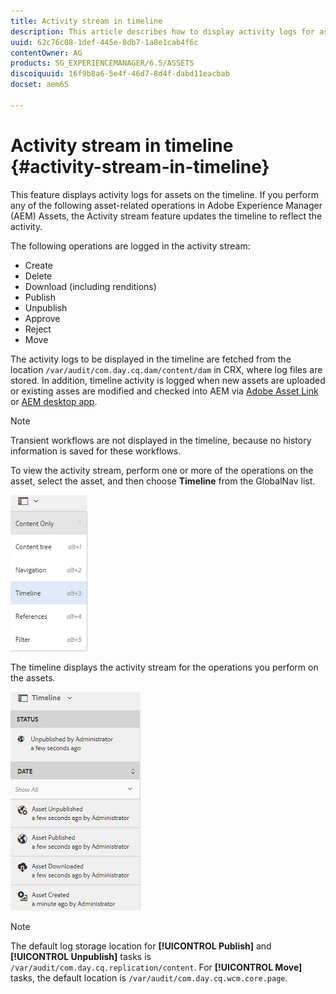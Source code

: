 ```yaml
---
title: Activity stream in timeline
description: This article describes how to display activity logs for assets on the timeline.
uuid: 62c76c08-1def-445e-8db7-1a8e1cab4f6c
contentOwner: AG
products: SG_EXPERIENCEMANAGER/6.5/ASSETS
discoiquuid: 16f9b8a6-5e4f-46d7-8d4f-dabd11eacbab
docset: aem65

---
```


# Activity stream in timeline {#activity-stream-in-timeline}

This feature displays activity logs for assets on the timeline. If you perform any of the following asset-related operations in Adobe Experience Manager (AEM) Assets, the Activity stream feature updates the timeline to reflect the activity.

The following operations are logged in the activity stream:

* Create
* Delete
* Download (including renditions)
* Publish
* Unpublish
* Approve
* Reject
* Move

The activity logs to be displayed in the timeline are fetched from the location `/var/audit/com.day.cq.dam/content/dam` in CRX, where log files are stored.  In addition, timeline activity is logged when new assets are uploaded or existing asses are modified and checked into AEM via [Adobe Asset Link](https://helpx.adobe.com/enterprise/using/manage-assets-using-adobe-asset-link.html) or [AEM desktop app](https://docs.adobe.com/content/help/en/experience-manager-desktop-app/using/release-notes.html).

>[!NOTE]
>
>Transient workflows are not displayed in the timeline, because no history information is saved for these workflows.

To view the activity stream, perform one or more of the operations on the asset, select the asset, and then choose **Timeline** from the GlobalNav list.

![timeline-2](assets/timeline-2.png)

The timeline displays the activity stream for the operations you perform on the assets.

![activity_stream](assets/activity_stream.png)

>[!NOTE]
>
>The default log storage location for **[!UICONTROL Publish]** and **[!UICONTROL Unpublish]** tasks is `/var/audit/com.day.cq.replication/content`. For **[!UICONTROL Move]** tasks, the default location is `/var/audit/com.day.cq.wcm.core.page`.